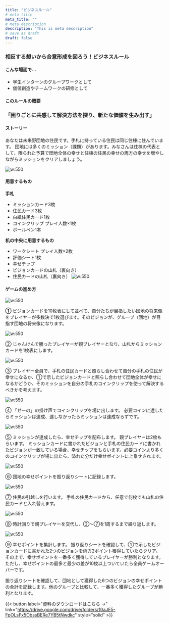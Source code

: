 ```yaml
---
title: "ビジネスルール"
# meta title
meta_title: ""
# meta description
description: "This is meta description"
# save as draft
draft: false
---
```

###  <div class="text-purple-500" >相反する想いから合意形成を図ろう！ビジネスルール<div/>

#### こんな場面で…
- 学生インターンのグループワークとして
- 価値創造やチームワークの研修として

#### このルールの概要
### 「困りごとに共感して解決方法を探り、新たな価値を生み出す」

#### ストーリー
あなたは未来野団地の住民です。手札に持っている住民は同じ住棟に住んでいます。
団地には多くのミッション（課題）があります。みなさんは住棟の代表として、限られた予算で団地全体の幸せと住棟の住民の幸せの両方の幸せを増やしながらミッションをクリアしましょう。

![w:550](./images/noimage.png)  

#### 用意するもの
**手札**
- ミッションカード3枚
- 住民カード3枚
- 白紙住民カード1枚
- コインクリップ プレイ人数×1枚
- ボールペン1本

**机の中央に用意するもの**
- ワークシート プレイ人数×2枚
- 評価シート1枚
- 幸せチップ
- ビジョンカードの山札（裏向き）
- 住民カードの山札（裏向き）
![w:550](./images/noimage.png)  

#### ゲームの進め方
![w:550](./images/noimage.png)  

**①**
ビジョンカードを10枚表にして並べて、自分たちが目指したい団地の将来像をプレイヤーが多数決で1枚選びます。そのビジョンが、グループ（団地）が目指す団地の将来像になります。

![w:550](./images/noimage.png)  

②
じゃんけんで勝ったプレイヤーが親プレイヤーとなり、山札からミッションカードを1枚表にします。
 
![w:550](./images/noimage.png)  

③
プレイヤー全員で、手札の住民カードと照らし合わせて自分の手札の住民が幸せになるか、①で示したビジョンカードと照らし合わせて団地全体が幸せになるかどうか、そのミッションを自分の手札のコインクリップを使って解決するべきかを考えます。

![w:550](./images/noimage.png)  

④
「せーの」の掛け声でコインクリップを場に出します。
必要コインに達したらミッションは達成、達しなかったらミッションは達成ならずです。

![w:550](./images/noimage.png)  

⑤
ミッションが達成したら、幸せチップを配布します。
親プレイヤーは2枚もらいます。
ミッションカードに書かれたビジョンと手札の住民カードに書かれたビジョンが一致している場合、幸せチップをもらいます。必要コインより多くのコインクリップが場に出たら、溢れた分だけ幸せポイントに上乗せされます。

![w:550](./images/noimage.png)  

⑥
団地の幸せポイントを振り返りシートに記録します。

![w:550](./images/noimage.png)  
 
⑦
住民の引越しを行います。
手札の住民カードから、任意で何枚でも山札の住民カードと入れ替えます。

![w:550](./images/noimage.png)  

⑧
時計回りで親プレイヤーを交代し、②〜⑦を1周するまで繰り返します。

![w:550](./images/noimage.png)  

⑨
幸せポイントを集計します。
振り返りシートを確認して、①で示したビジョンカードに書かれた2つのビジョンを両方2ポイント獲得していたらクリア。
その上で、幸せポイントを一番多く獲得しているプレイヤーが勝利となります。
ただし、幸せポイントの最多と最少の差が10枚以上ついていたら全員ゲームオーバーです。
 
振り返りシートを確認して、団地として獲得した6つのビジョンの幸せポイントの合計を記録します。他のグループと比較して、一番多く獲得したグループが勝利となります。

{{< button label="資料のダウンロードはこちら →" link="https://drive.google.com/drive/folders/10aJE5-FpOLsFx5ObssBERe7YB5tNwdkc" style="solid" >}}